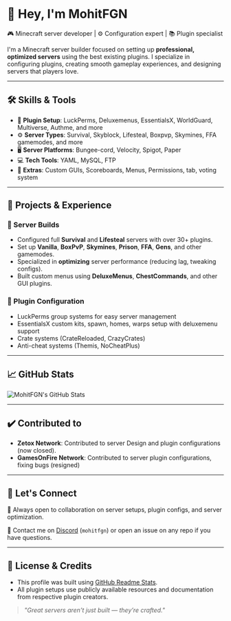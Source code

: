 # 👋 Hey, I'm MohitFGN

🎮 Minecraft server developer | ⚙️ Configuration expert | 📚 Plugin specialist

I'm a Minecraft server builder focused on setting up **professional, optimized servers** using the best existing plugins. I specialize in configuring plugins, creating smooth gameplay experiences, and designing servers that players love.

---

## 🛠️ Skills & Tools
- 🔧 **Plugin Setup**: LuckPerms, Deluxemenus, EssentialsX, WorldGuard, Multiverse, Authme, and more
- ⚙️ **Server Types**: Survival, Skyblock, Lifesteal, Boxpvp, Skymines, FFA gamemodes, and more
- 🖥️ **Server Platforms**: Bungee-cord, Velocity, Spigot, Paper
- 💻 **Tech Tools**: YAML, MySQL, FTP
- 🎨 **Extras**: Custom GUIs, Scoreboards, Menus, Permissions, tab, voting system
---

## 🚀 Projects & Experience

### 🔹 Server Builds
- Configured full **Survival** and **Lifesteal** servers with over 30+ plugins.
- Set up **Vanilla**, **BoxPvP**, **Skymines**, **Prison**, **FFA**, **Gens**, and other gamemodes.
- Specialized in **optimizing** server performance (reducing lag, tweaking configs).
- Built custom menus using **DeluxeMenus**, **ChestCommands**, and other GUI plugins.

### 🔹 Plugin Configuration
- LuckPerms group systems for easy server management
- EssentialsX custom kits, spawn, homes, warps setup with deluxemenu support
- Crate systems (CrateReloaded, CrazyCrates)
- Anti-cheat systems (Themis, NoCheatPlus)

---

## 📈 GitHub Stats
![MohitFGN's GitHub Stats](https://github-readme-stats.vercel.app/api?username=MohitFGN&show_icons=true&theme=radical)

---

## ✔️ Contributed to
- **Zetox Network**: Contributed to server Design and plugin configurations (now closed).
- **GamesOnFire Network**: Contributed to server plugin configurations, fixing bugs (resigned)

---

## 💬 Let's Connect
🧠 Always open to collaboration on server setups, plugin configs, and server optimization.

📩 Contact me on [Discord](https://discord.gg/hA4ujT9T8K) (`mohitfgn`) or open an issue on any repo if you have questions.

---

## 📜 License & Credits
- This profile was built using [GitHub Readme Stats](https://github.com/anuraghazra/github-readme-stats).
- All plugin setups use publicly available resources and documentation from respective plugin creators.


> *"Great servers aren’t just built — they’re crafted."*
